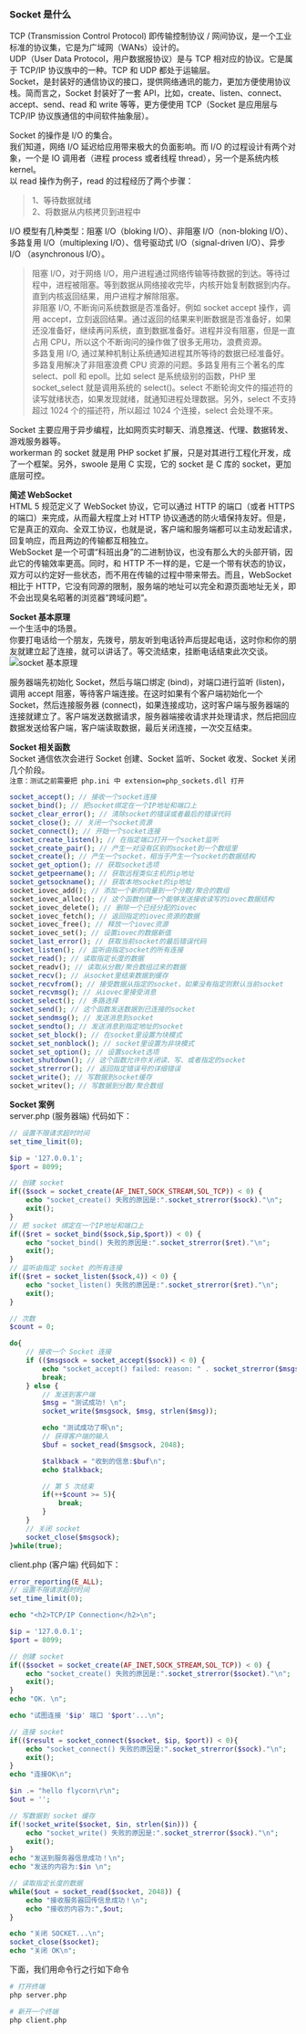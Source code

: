 
### Socket 是什么
TCP (Transmission Control Protocol) 即传输控制协议 / 网间协议，是一个工业标准的协议集，它是为广域网（WANs）设计的。  
UDP（User Data Protocol，用户数据报协议）是与 TCP 相对应的协议。它是属于 TCP/IP 协议族中的一种。TCP 和 UDP 都处于运输层。  
Socket，是封装好的通信协议的接口，提供网络通讯的能力，更加方便使用协议栈。简而言之，Socket 封装好了一套 API，比如，create、listen、connect、accept、send、read 和 write 等等，更方便使用 TCP（Socket 是应用层与 TCP/IP 协议族通信的中间软件抽象层）。  

Socket 的操作是 I/O 的集合。  
我们知道，网络 I/O 延迟给应用带来极大的负面影响。而 I/O 的过程设计有两个对象，一个是 IO 调用者（进程 process 或者线程 thread），另一个是系统内核 kernel。  
以 read 操作为例子，read 的过程经历了两个步骤：  
> 1、等待数据就绪  
> 2、将数据从内核拷贝到进程中  

I/O 模型有几种类型：阻塞 I/O（bloking I/O）、非阻塞 I/O（non-bloking I/O）、多路复用 I/O（multiplexing I/O）、信号驱动式 I/O（signal-driven I/O）、异步 I/O （asynchronous I/O）。  
> 阻塞 I/O，对于网络 I/O，用户进程通过网络传输等待数据的到达。等待过程中，进程被阻塞。等到数据从网络接收完毕，内核开始复制数据到内存。直到内核返回结果，用户进程才解除阻塞。  
> 非阻塞 I/O, 不断询问系统数据是否准备好。例如 socket accept 操作，调用 accept，立刻返回结果。通过返回的结果来判断数据是否准备好，如果还没准备好，继续再问系统，直到数据准备好。进程并没有阻塞，但是一直占用 CPU，所以这个不断询问的操作做了很多无用功，浪费资源。  
> 多路复用 I/O, 通过某种机制让系统通知进程其所等待的数据已经准备好。多路复用解决了非阻塞浪费 CPU 资源的问题。多路复用有三个著名的库 select、poll 和 epoll。比如 select 是系统级别的函数，PHP 里 socket_select 就是调用系统的 select()。select 不断轮询文件的描述符的读写就绪状态，如果发现就绪，就通知进程处理数据。另外，select 不支持超过 1024 个的描述符，所以超过 1024 个连接，select 会处理不来。  

Socket 主要应用于异步编程，比如网页实时聊天、消息推送、代理、数据转发、游戏服务器等。  
workerman 的 socket 就是用 PHP socket 扩展，只是对其进行工程化开发，成了一个框架。另外，swoole 是用 C 实现，它的 socket 是 C 库的 socket，更加底层可控。  

**简述 WebSocket**  
HTML 5 规范定义了 WebSocket 协议，它可以通过 HTTP 的端口（或者 HTTPS 的端口）来完成，从而最大程度上对 HTTP 协议通透的防火墙保持友好。但是，它是真正的双向、全双工协议，也就是说，客户端和服务端都可以主动发起请求，回复响应，而且两边的传输都互相独立。  
WebSocket 是一个可谓“科班出身”的二进制协议，也没有那么大的头部开销，因此它的传输效率更高。同时，和 HTTP 不一样的是，它是一个带有状态的协议，双方可以约定好一些状态，而不用在传输的过程中带来带去。而且，WebSocket 相比于 HTTP，它没有同源的限制，服务端的地址可以完全和源页面地址无关，即不会出现臭名昭著的浏览器“跨域问题”。  

**Socket 基本原理**  
一个生活中的场景。  
你要打电话给一个朋友，先拨号，朋友听到电话铃声后提起电话，这时你和你的朋友就建立起了连接，就可以讲话了。等交流结束，挂断电话结束此次交谈。  
![socket 基本原理](./image/socket-basic.jpg)  

服务器端先初始化 Socket，然后与端口绑定 (bind)，对端口进行监听 (listen)，调用 accept 阻塞，等待客户端连接。在这时如果有个客户端初始化一个 Socket，然后连接服务器 (connect)，如果连接成功，这时客户端与服务器端的连接就建立了。客户端发送数据请求，服务器端接收请求并处理请求，然后把回应数据发送给客户端，客户端读取数据，最后关闭连接，一次交互结束。  

**Socket 相关函数**  
Socket 通信依次会进行 Socket 创建、Socket 监听、Socket 收发、Socket 关闭几个阶段。  
`注意：测试之前需要把 php.ini 中 extension=php_sockets.dll 打开`

```php
socket_accept(); // 接收一个socket连接
socket_bind(); // 把socket绑定在一个IP地址和端口上
socket_clear_error(); // 清除socket的错误或者最后的错误代码
socket_close(); // 关闭一个socket资源
socket_connect(); // 开始一个socket连接
socket_create_listen(); // 在指定端口打开一个socket监听
socket_create_pair(); // 产生一对没有区别的socket到一个数组里
socket_create(); // 产生一个socket，相当于产生一个socket的数据结构
socket_get_option(); // 获取socket选项
socket_getpeername(); // 获取远程类似主机的ip地址
socket_getsockname(); // 获取本地socket的ip地址
socket_iovec_add(); // 添加一个新的向量到一个分散/聚合的数组
socket_iovec_alloc(); // 这个函数创建一个能够发送接收读写的iovec数据结构
socket_iovec_delete(); // 删除一个已经分配的iovec
socket_iovec_fetch(); // 返回指定的iovec资源的数据
socket_iovec_free(); // 释放一个iovec资源
socket_iovec_set(); // 设置iovec的数据新值
socket_last_error(); // 获取当前socket的最后错误代码
socket_listen(); // 监听由指定socket的所有连接
socket_read(); // 读取指定长度的数据
socket_readv(); // 读取从分散/聚合数组过来的数据
socket_recv(); // 从socket里结束数据到缓存
socket_recvfrom(); // 接受数据从指定的socket，如果没有指定则默认当前socket
socket_recvmsg(); // 从iovec里接受消息
socket_select(); // 多路选择
socket_send(); // 这个函数发送数据到已连接的socket
socket_sendmsg(); // 发送消息到socket
socket_sendto(); // 发送消息到指定地址的socket
socket_set_block(); // 在socket里设置为块模式
socket_set_nonblock(); // socket里设置为非块模式
socket_set_option(); // 设置socket选项
socket_shutdown(); // 这个函数允许你关闭读、写、或者指定的socket
socket_strerror(); // 返回指定错误号的详细错误
socket_write(); // 写数据到socket缓存
socket_writev(); // 写数据到分散/聚合数组
```

**Socket 案例**  
server.php (服务器端) 代码如下：  
```php
// 设置不限请求超时时间
set_time_limit(0);

$ip = '127.0.0.1';
$port = 8099;

// 创建 socket
if(($sock = socket_create(AF_INET,SOCK_STREAM,SOL_TCP)) < 0) {
    echo "socket_create() 失败的原因是:".socket_strerror($sock)."\n";
    exit();
}
// 把 socket 绑定在一个IP地址和端口上
if(($ret = socket_bind($sock,$ip,$port)) < 0) {
    echo "socket_bind() 失败的原因是:".socket_strerror($ret)."\n";
    exit();
}
// 监听由指定 socket 的所有连接
if(($ret = socket_listen($sock,4)) < 0) {
    echo "socket_listen() 失败的原因是:".socket_strerror($ret)."\n";
    exit();
}

// 次数
$count = 0;

do{
    // 接收一个 Socket 连接
    if (($msgsock = socket_accept($sock)) < 0) {
        echo "socket_accept() failed: reason: " . socket_strerror($msgsock) . "\n";
        break;
    } else {
        // 发送到客户端
        $msg = "测试成功! \n";
        socket_write($msgsock, $msg, strlen($msg));

        echo "测试成功了啊\n";
        // 获得客户端的输入
        $buf = socket_read($msgsock, 2048);

        $talkback = "收到的信息:$buf\n";
        echo $talkback;

        // 第 5 次结束
        if(++$count >= 5){
            break;
        }
    }
    // 关闭 socket
    socket_close($msgsock);
}while(true);
```

client.php (客户端) 代码如下：  
```php
error_reporting(E_ALL);
// 设置不限请求超时时间
set_time_limit(0);

echo "<h2>TCP/IP Connection</h2>\n";

$ip = '127.0.0.1';
$port = 8099;

// 创建 socket
if(($socket = socket_create(AF_INET,SOCK_STREAM,SOL_TCP)) < 0) {
    echo "socket_create() 失败的原因是:".socket_strerror($socket)."\n";
    exit();
}
echo "OK. \n";

echo "试图连接 '$ip' 端口 '$port'...\n";

// 连接 socket
if(($result = socket_connect($socket, $ip, $port)) < 0){
    echo "socket_connect() 失败的原因是:".socket_strerror($sock)."\n";
    exit();
}
echo "连接OK\n";

$in .= "hello flycorn\r\n";
$out = '';

// 写数据到 socket 缓存
if(!socket_write($socket, $in, strlen($in))) {
    echo "socket_write() 失败的原因是:".socket_strerror($sock)."\n";
    exit();
}
echo "发送到服务器信息成功！\n";
echo "发送的内容为:$in \n";

// 读取指定长度的数据
while($out = socket_read($socket, 2048)) {
    echo "接收服务器回传信息成功！\n";
    echo "接收的内容为:",$out;
}

echo "关闭 SOCKET...\n";
socket_close($socket);
echo "关闭 OK\n";
```

下面，我们用命令行之行如下命令
```bash
# 打开终端
php server.php

# 新开一个终端
php client.php
```
